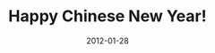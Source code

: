 ---
title: 'Happy Chinese New Year!'
date: 2012-01-28
permalink: /posts/2025/01/blog-post-1/
tags:
  - Chinese New Year
  - Work Harder!
---